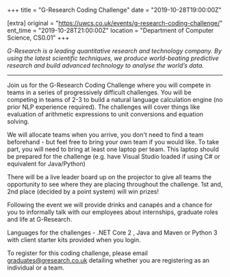 +++
title = "G-Research Coding Challenge"
date = "2019-10-28T19:00:00Z"

[extra]
original = "https://uwcs.co.uk/events/g-research-coding-challenge/"    
ent_time = "2019-10-28T21:00:00Z"
location = "Department of Computer Science, CS0.01"
+++

*G-Research is a leading quantitative research and technology company.  By using the latest scientific techniques, we produce world-beating predictive research and build advanced technology to analyse the world’s data.*

-----

Join us for the G-Research Coding Challenge where you will compete in teams in a series of progressively difficult challenges. You will be competing in teams of 2-3 to build a natural language calculation engine (no prior NLP experience required). The challenges will cover things like evaluation of arithmetic expressions to unit conversions and equation solving.

We will allocate teams when you arrive, you don't need to find a team beforehand - but feel free to bring your own team if you would like. To take part, you will need to bring at least one laptop per team. This laptop should be prepared for the challenge (e.g. have Visual Studio loaded if using C\# or equivalent for Java/Python)

There will be a live leader board up on the projector to give all teams the opportunity to see where they are placing throughout the challenge. 1st and, 2nd place (decided by a point system) will win prizes\!

Following the event we will provide drinks and canapés and a chance for you to informally talk with our employees about internships, graduate roles and life at G-Research.

Languages for the challenges - .NET Core 2 , Java and Maven or Python 3 with client starter kits provided when you login.

To register for this coding challenge, please email <graduates@gresearch.co.uk> detailing whether you are registering as an individual or a team.

